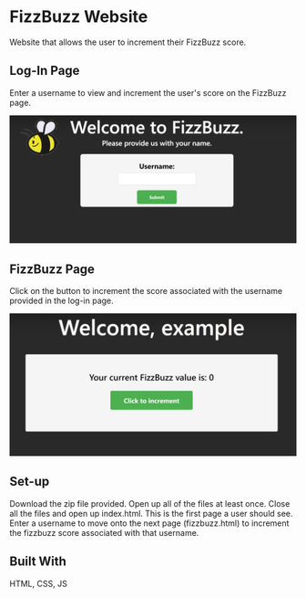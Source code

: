 # FizzBuzz Website
Website that allows the user to increment their FizzBuzz score. 

## Log-In Page
Enter a username to view and increment the user's score on the FizzBuzz page.

![Screenshot of Log-in Page](log-in.JPG)

## FizzBuzz Page
Click on the button to increment the score associated with the username provided in the log-in page.

![Screenshot of FizzBuzz Page](fizzbuzz.JPG)

## Set-up
Download the zip file provided.  Open up all of the files at least once.  Close all the files and open up index.html.  This is the first page a user should see.  Enter a username to move onto the next page (fizzbuzz.html) to increment the fizzbuzz score associated with that username. 

## Built With
HTML, CSS, JS
